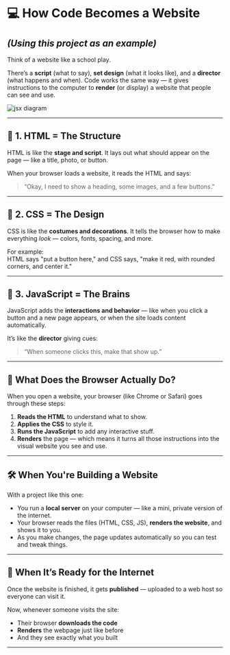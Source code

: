 # 💻 How Code Becomes a Website

## *(Using this project as an example)*

Think of a website like a school play.

There’s a **script** (what to say), **set design** (what it looks like), and a **director** (what happens and when). Code works the same way — it gives instructions to the computer to **render** (or display) a website that people can see and use.

![jsx diagram](https://d1jnx9ba8s6j9r.cloudfront.net/blog/wp-content/uploads/2017/08/jsx-2.png)

---

## 🧱 1. HTML = The Structure

HTML is like the **stage and script**. It lays out what should appear on the page — like a title, photo, or button.

When your browser loads a website, it reads the HTML and says:
> “Okay, I need to show a heading, some images, and a few buttons.”

---

## 🎨 2. CSS = The Design

CSS is like the **costumes and decorations**. It tells the browser how to make everything *look* — colors, fonts, spacing, and more.

For example:  
HTML says "put a button here," and CSS says, "make it red, with rounded corners, and center it."

---

## 🧠 3. JavaScript = The Brains

JavaScript adds the **interactions and behavior** — like when you click a button and a new page appears, or when the site loads content automatically.

It’s like the **director** giving cues:
> “When someone clicks this, make that show up.”

---

## 🔄 What Does the Browser Actually Do?

When you open a website, your browser (like Chrome or Safari) goes through these steps:

1. **Reads the HTML** to understand what to show.
2. **Applies the CSS** to style it.
3. **Runs the JavaScript** to add any interactive stuff.
4. **Renders** the page — which means it turns all those instructions into the visual website you see and use.

---

## 🛠️ When You're Building a Website

With a project like this one:

- You run a **local server** on your computer — like a mini, private version of the internet.
- Your browser reads the files (HTML, CSS, JS), **renders the website**, and shows it to you.
- As you make changes, the page updates automatically so you can test and tweak things.

---

## 🚀 When It’s Ready for the Internet

Once the website is finished, it gets **published** — uploaded to a web host so everyone can visit it.

Now, whenever someone visits the site:

- Their browser **downloads the code**
- **Renders** the webpage just like before
- And they see exactly what you built

---
